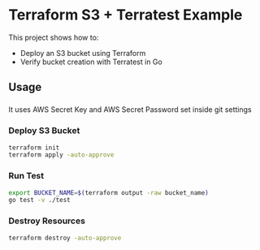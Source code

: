 # Terraform S3 + Terratest Example

This project shows how to:
- Deploy an S3 bucket using Terraform
- Verify bucket creation with Terratest in Go

## Usage
###
It uses AWS Secret Key and AWS Secret Password set inside git settings
### Deploy S3 Bucket
```bash
terraform init
terraform apply -auto-approve
```

### Run Test
```bash
export BUCKET_NAME=$(terraform output -raw bucket_name)
go test -v ./test
```

### Destroy Resources
```bash
terraform destroy -auto-approve
```